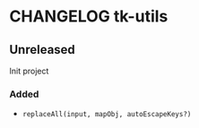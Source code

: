 # CHANGELOG tk-utils

## Unreleased

Init project

### Added

-   `replaceAll(input, mapObj, autoEscapeKeys?)`
